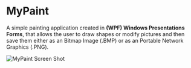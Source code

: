 # MyPaint

A simple painting application created in **(WPF) Windows Presentations Forms**, that allows the user to draw shapes or modify pictures and then save them either as an Bitmap Image (.BMP) or as an Portable Network Graphics (.PNG).

![MyPaint Screen Shot](https://github.com/EdvinAndre/MyPaint/blob/main/Image/ScreenShot_MyPaint.PNG)
